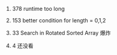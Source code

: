 1. 378 runtime too long

2. 153 better condition for length = 0,1,2

3. 33 Search in Rotated Sorted Array
爆炸

4. 4 还没看
